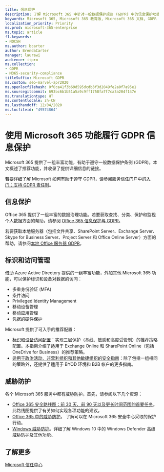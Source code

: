 ```yaml
---
title: 信息保护
description: 了解 Microsoft 365 中针对一般数据保护规则 (GDPR) 中的信息保护功能。
keywords: Microsoft 365, Microsoft 365 教育版, Microsoft 365 文档, GDPR
localization_priority: Priority
ms.prod: microsoft-365-enterprise
ms.topic: article
f1.keywords:
- NOCSH
ms.author: bcarter
author: BrendaCarter
manager: laurawi
audience: itpro
ms.collection:
- GDPR
- M365-security-compliance
titleSuffix: Microsoft GDPR
ms.custom: seo-marvel-apr2020
ms.openlocfilehash: 0f0ca41f3b69d595dcdb3f3d2049fe2a0f7a95e1
ms.sourcegitcommit: 693bc6b1b51a5a9c9ff1758fa7f7ca3a204f147e
ms.translationtype: HT
ms.contentlocale: zh-CN
ms.lasthandoff: 12/04/2020
ms.locfileid: "49574864"
---
```

# <a name="information-protection-for-gdpr-with-microsoft-365-capabilities"></a>使用 Microsoft 365 功能履行 GDPR 信息保护

Microsoft 365 提供了一组丰富功能，有助于遵守一般数据保护条例 (GDPR)。本文概述了推荐功能，并收录了提供详细信息的链接。

若要详细了解 Microsoft 如何有助于遵守 GDPR，请参阅服务信任门户中的[入门：支持 GDPR 责任制](https://servicetrust.microsoft.com/ViewPage/GDPRGetStarted)。

## <a name="information-protection"></a>信息保护

Office 365 提供了一组丰富的数据治理功能。若要获取查找、分类、保护和监视个人数据方面的帮助，请参阅 [Office 365 信息保护与 GDPR](https://docs.microsoft.com/microsoft-365/compliance/office-365-information-protection-for-gdpr)。

若要获取本地服务器（包括文件共享、SharePoint Server、Exchange Server、Skype for Business Server、Project Server 和 Office Online Server）方面的帮助，请参阅[本地 Office 服务器 GDPR](https://docs.microsoft.com/microsoft-365/compliance/gdpr-for-office-servers)。 

## <a name="identity-and-access-management"></a>标识和访问管理

借助 Azure Active Directory 提供的一组丰富功能，外加其他 Microsoft 365 功能，可以保护标识和设备对数据的访问：

- 多重身份验证 (MFA)
- 条件访问
- Privileged Identity Management
- 移动设备管理
- 移动应用管理
- 凭据的硬件保护

Microsoft 提供了可入手的推荐配置：

- [标识和设备访问配置](https://docs.microsoft.com/microsoft-365/security/office-365-security/microsoft-365-policies-configurations)：实现三层保护（基线、敏感和高度受管制）的推荐策略配置。本指南介绍了适用于 Exchange Online 和 SharePoint Online（包括 OneDrive for Business）的推荐策略。
- [适用于政治活动、非营利组织和其他敏捷组织的安全指南](https://docs.microsoft.com/microsoft-365/security/office-365-security/microsoft-security-guidance-for-political-campaigns-nonprofits-and-other-agile-o)：除了包括一组相同的策略外，还提供了适用于 BYOD 环境和 B2B 帐户的更多指南。

## <a name="threat-protection"></a>威胁防护

各个 Microsoft 365 服务中都有威胁防护。首先，请参阅以下几个资源：

- [Office 365 安全路线图：前 30 天、前 90 天以及更长时间范围的首要任务](https://docs.microsoft.com/microsoft-365/security/office-365-security/security-roadmap)。此路线图提供了有关如何实现各项功能的建议。 
- [Office 365 中的威胁防护](https://docs.microsoft.com/microsoft-365/security/office-365-security/protect-against-threats)。 了解可以在 Microsoft 365 安全中心采取的保护行动。
- [Windows 威胁防护](https://docs.microsoft.com/windows/security/threat-protection/)。详细了解 Windows 10 中的 Windows Defender 高级威胁防护及其他功能。

## <a name="learn-more"></a>了解更多

[Microsoft 信任中心](https://www.microsoft.com/trust-center/privacy/gdpr-overview)
